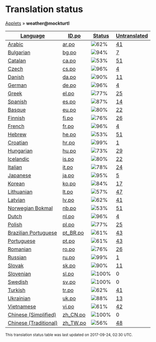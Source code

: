 <h1>Translation status</h1>
<p><a href="../../README.md">Applets</a> &#187; <b>weather@mockturtl</b></p>

<table>
  <thead>
    <tr>
      <th>
        <a href="#" id="language">Language</a>
      </th>
      <th>
        <a href="#" id="idpo">ID.po</a>
      </th>
      <th>
        <a href="#" id="status">Status</a>
      </th>
      <th>
        <a href="#" id="untranslated">Untranslated</a>
      </th>
    </tr>
  </thead>
  <tbody>
    <tr>
      <td class="language" data-value="Arabic">
        <a href="../../language-status/ar.md">Arabic</a>
      </td>
      <td class="idpo" data-value="ar">
        <a href="po/ar.po">ar.po</a>
      </td>
      <td class="status" data-value="62">
        <img src="http://progressed.io/bar/62" alt="62%" />
      </td>
      <td class="untranslated" data-value="41">
        <a href="untranslated-po/ar.md">41</a>
      </td>
    </tr>
    <tr>
      <td class="language" data-value="Bulgarian">
        <a href="../../language-status/bg.md">Bulgarian</a>
      </td>
      <td class="idpo" data-value="bg">
        <a href="po/bg.po">bg.po</a>
      </td>
      <td class="status" data-value="94">
        <img src="http://progressed.io/bar/94" alt="94%" />
      </td>
      <td class="untranslated" data-value="7">
        <a href="untranslated-po/bg.md">7</a>
      </td>
    </tr>
    <tr>
      <td class="language" data-value="Catalan">
        <a href="../../language-status/ca.md">Catalan</a>
      </td>
      <td class="idpo" data-value="ca">
        <a href="po/ca.po">ca.po</a>
      </td>
      <td class="status" data-value="53">
        <img src="http://progressed.io/bar/53" alt="53%" />
      </td>
      <td class="untranslated" data-value="51">
        <a href="untranslated-po/ca.md">51</a>
      </td>
    </tr>
    <tr>
      <td class="language" data-value="Czech">
        <a href="../../language-status/cs.md">Czech</a>
      </td>
      <td class="idpo" data-value="cs">
        <a href="po/cs.po">cs.po</a>
      </td>
      <td class="status" data-value="96">
        <img src="http://progressed.io/bar/96" alt="96%" />
      </td>
      <td class="untranslated" data-value="4">
        <a href="untranslated-po/cs.md">4</a>
      </td>
    </tr>
    <tr>
      <td class="language" data-value="Danish">
        <a href="../../language-status/da.md">Danish</a>
      </td>
      <td class="idpo" data-value="da">
        <a href="po/da.po">da.po</a>
      </td>
      <td class="status" data-value="90">
        <img src="http://progressed.io/bar/90" alt="90%" />
      </td>
      <td class="untranslated" data-value="11">
        <a href="untranslated-po/da.md">11</a>
      </td>
    </tr>
    <tr>
      <td class="language" data-value="German">
        <a href="../../language-status/de.md">German</a>
      </td>
      <td class="idpo" data-value="de">
        <a href="po/de.po">de.po</a>
      </td>
      <td class="status" data-value="96">
        <img src="http://progressed.io/bar/96" alt="96%" />
      </td>
      <td class="untranslated" data-value="4">
        <a href="untranslated-po/de.md">4</a>
      </td>
    </tr>
    <tr>
      <td class="language" data-value="Greek">
        <a href="../../language-status/el.md">Greek</a>
      </td>
      <td class="idpo" data-value="el">
        <a href="po/el.po">el.po</a>
      </td>
      <td class="status" data-value="77">
        <img src="http://progressed.io/bar/77" alt="77%" />
      </td>
      <td class="untranslated" data-value="25">
        <a href="untranslated-po/el.md">25</a>
      </td>
    </tr>
    <tr>
      <td class="language" data-value="Spanish">
        <a href="../../language-status/es.md">Spanish</a>
      </td>
      <td class="idpo" data-value="es">
        <a href="po/es.po">es.po</a>
      </td>
      <td class="status" data-value="87">
        <img src="http://progressed.io/bar/87" alt="87%" />
      </td>
      <td class="untranslated" data-value="14">
        <a href="untranslated-po/es.md">14</a>
      </td>
    </tr>
    <tr>
      <td class="language" data-value="Basque">
        <a href="../../language-status/eu.md">Basque</a>
      </td>
      <td class="idpo" data-value="eu">
        <a href="po/eu.po">eu.po</a>
      </td>
      <td class="status" data-value="80">
        <img src="http://progressed.io/bar/80" alt="80%" />
      </td>
      <td class="untranslated" data-value="22">
        <a href="untranslated-po/eu.md">22</a>
      </td>
    </tr>
    <tr>
      <td class="language" data-value="Finnish">
        <a href="../../language-status/fi.md">Finnish</a>
      </td>
      <td class="idpo" data-value="fi">
        <a href="po/fi.po">fi.po</a>
      </td>
      <td class="status" data-value="76">
        <img src="http://progressed.io/bar/76" alt="76%" />
      </td>
      <td class="untranslated" data-value="26">
        <a href="untranslated-po/fi.md">26</a>
      </td>
    </tr>
    <tr>
      <td class="language" data-value="French">
        <a href="../../language-status/fr.md">French</a>
      </td>
      <td class="idpo" data-value="fr">
        <a href="po/fr.po">fr.po</a>
      </td>
      <td class="status" data-value="96">
        <img src="http://progressed.io/bar/96" alt="96%" />
      </td>
      <td class="untranslated" data-value="4">
        <a href="untranslated-po/fr.md">4</a>
      </td>
    </tr>
    <tr>
      <td class="language" data-value="Hebrew">
        <a href="../../language-status/he.md">Hebrew</a>
      </td>
      <td class="idpo" data-value="he">
        <a href="po/he.po">he.po</a>
      </td>
      <td class="status" data-value="53">
        <img src="http://progressed.io/bar/53" alt="53%" />
      </td>
      <td class="untranslated" data-value="51">
        <a href="untranslated-po/he.md">51</a>
      </td>
    </tr>
    <tr>
      <td class="language" data-value="Croatian">
        <a href="../../language-status/hr.md">Croatian</a>
      </td>
      <td class="idpo" data-value="hr">
        <a href="po/hr.po">hr.po</a>
      </td>
      <td class="status" data-value="99">
        <img src="http://progressed.io/bar/99" alt="99%" />
      </td>
      <td class="untranslated" data-value="1">
        <a href="untranslated-po/hr.md">1</a>
      </td>
    </tr>
    <tr>
      <td class="language" data-value="Hungarian">
        <a href="../../language-status/hu.md">Hungarian</a>
      </td>
      <td class="idpo" data-value="hu">
        <a href="po/hu.po">hu.po</a>
      </td>
      <td class="status" data-value="73">
        <img src="http://progressed.io/bar/73" alt="73%" />
      </td>
      <td class="untranslated" data-value="29">
        <a href="untranslated-po/hu.md">29</a>
      </td>
    </tr>
    <tr>
      <td class="language" data-value="Icelandic">
        <a href="../../language-status/is.md">Icelandic</a>
      </td>
      <td class="idpo" data-value="is">
        <a href="po/is.po">is.po</a>
      </td>
      <td class="status" data-value="80">
        <img src="http://progressed.io/bar/80" alt="80%" />
      </td>
      <td class="untranslated" data-value="22">
        <a href="untranslated-po/is.md">22</a>
      </td>
    </tr>
    <tr>
      <td class="language" data-value="Italian">
        <a href="../../language-status/it.md">Italian</a>
      </td>
      <td class="idpo" data-value="it">
        <a href="po/it.po">it.po</a>
      </td>
      <td class="status" data-value="78">
        <img src="http://progressed.io/bar/78" alt="78%" />
      </td>
      <td class="untranslated" data-value="24">
        <a href="untranslated-po/it.md">24</a>
      </td>
    </tr>
    <tr>
      <td class="language" data-value="Japanese">
        <a href="../../language-status/ja.md">Japanese</a>
      </td>
      <td class="idpo" data-value="ja">
        <a href="po/ja.po">ja.po</a>
      </td>
      <td class="status" data-value="95">
        <img src="http://progressed.io/bar/95" alt="95%" />
      </td>
      <td class="untranslated" data-value="5">
        <a href="untranslated-po/ja.md">5</a>
      </td>
    </tr>
    <tr>
      <td class="language" data-value="Korean">
        <a href="../../language-status/ko.md">Korean</a>
      </td>
      <td class="idpo" data-value="ko">
        <a href="po/ko.po">ko.po</a>
      </td>
      <td class="status" data-value="84">
        <img src="http://progressed.io/bar/84" alt="84%" />
      </td>
      <td class="untranslated" data-value="17">
        <a href="untranslated-po/ko.md">17</a>
      </td>
    </tr>
    <tr>
      <td class="language" data-value="Lithuanian">
        <a href="../../language-status/lt.md">Lithuanian</a>
      </td>
      <td class="idpo" data-value="lt">
        <a href="po/lt.po">lt.po</a>
      </td>
      <td class="status" data-value="57">
        <img src="http://progressed.io/bar/57" alt="57%" />
      </td>
      <td class="untranslated" data-value="47">
        <a href="untranslated-po/lt.md">47</a>
      </td>
    </tr>
    <tr>
      <td class="language" data-value="Latvian">
        <a href="../../language-status/lv.md">Latvian</a>
      </td>
      <td class="idpo" data-value="lv">
        <a href="po/lv.po">lv.po</a>
      </td>
      <td class="status" data-value="62">
        <img src="http://progressed.io/bar/62" alt="62%" />
      </td>
      <td class="untranslated" data-value="41">
        <a href="untranslated-po/lv.md">41</a>
      </td>
    </tr>
    <tr>
      <td class="language" data-value="Norwegian Bokmal">
        <a href="../../language-status/nb.md">Norwegian Bokmal</a>
      </td>
      <td class="idpo" data-value="nb">
        <a href="po/nb.po">nb.po</a>
      </td>
      <td class="status" data-value="53">
        <img src="http://progressed.io/bar/53" alt="53%" />
      </td>
      <td class="untranslated" data-value="51">
        <a href="untranslated-po/nb.md">51</a>
      </td>
    </tr>
    <tr>
      <td class="language" data-value="Dutch">
        <a href="../../language-status/nl.md">Dutch</a>
      </td>
      <td class="idpo" data-value="nl">
        <a href="po/nl.po">nl.po</a>
      </td>
      <td class="status" data-value="96">
        <img src="http://progressed.io/bar/96" alt="96%" />
      </td>
      <td class="untranslated" data-value="4">
        <a href="untranslated-po/nl.md">4</a>
      </td>
    </tr>
    <tr>
      <td class="language" data-value="Polish">
        <a href="../../language-status/pl.md">Polish</a>
      </td>
      <td class="idpo" data-value="pl">
        <a href="po/pl.po">pl.po</a>
      </td>
      <td class="status" data-value="77">
        <img src="http://progressed.io/bar/77" alt="77%" />
      </td>
      <td class="untranslated" data-value="25">
        <a href="untranslated-po/pl.md">25</a>
      </td>
    </tr>
    <tr>
      <td class="language" data-value="Brazilian Portuguese">
        <a href="../../language-status/pt_BR.md">Brazilian Portuguese</a>
      </td>
      <td class="idpo" data-value="pt_BR">
        <a href="po/pt_BR.po">pt_BR.po</a>
      </td>
      <td class="status" data-value="61">
        <img src="http://progressed.io/bar/61" alt="61%" />
      </td>
      <td class="untranslated" data-value="43">
        <a href="untranslated-po/pt_BR.md">43</a>
      </td>
    </tr>
    <tr>
      <td class="language" data-value="Portuguese">
        <a href="../../language-status/pt.md">Portuguese</a>
      </td>
      <td class="idpo" data-value="pt">
        <a href="po/pt.po">pt.po</a>
      </td>
      <td class="status" data-value="61">
        <img src="http://progressed.io/bar/61" alt="61%" />
      </td>
      <td class="untranslated" data-value="43">
        <a href="untranslated-po/pt.md">43</a>
      </td>
    </tr>
    <tr>
      <td class="language" data-value="Romanian">
        <a href="../../language-status/ro.md">Romanian</a>
      </td>
      <td class="idpo" data-value="ro">
        <a href="po/ro.po">ro.po</a>
      </td>
      <td class="status" data-value="76">
        <img src="http://progressed.io/bar/76" alt="76%" />
      </td>
      <td class="untranslated" data-value="26">
        <a href="untranslated-po/ro.md">26</a>
      </td>
    </tr>
    <tr>
      <td class="language" data-value="Russian">
        <a href="../../language-status/ru.md">Russian</a>
      </td>
      <td class="idpo" data-value="ru">
        <a href="po/ru.po">ru.po</a>
      </td>
      <td class="status" data-value="99">
        <img src="http://progressed.io/bar/99" alt="99%" />
      </td>
      <td class="untranslated" data-value="1">
        <a href="untranslated-po/ru.md">1</a>
      </td>
    </tr>
    <tr>
      <td class="language" data-value="Slovak">
        <a href="../../language-status/sk.md">Slovak</a>
      </td>
      <td class="idpo" data-value="sk">
        <a href="po/sk.po">sk.po</a>
      </td>
      <td class="status" data-value="90">
        <img src="http://progressed.io/bar/90" alt="90%" />
      </td>
      <td class="untranslated" data-value="11">
        <a href="untranslated-po/sk.md">11</a>
      </td>
    </tr>
    <tr>
      <td class="language" data-value="Slovenian">
        <a href="../../language-status/sl.md">Slovenian</a>
      </td>
      <td class="idpo" data-value="sl">
        <a href="po/sl.po">sl.po</a>
      </td>
      <td class="status" data-value="100">
        <img src="http://progressed.io/bar/100" alt="100%" />
      </td>
      <td class="untranslated" data-value="0">
        0
      </td>
    </tr>
    <tr>
      <td class="language" data-value="Swedish">
        <a href="../../language-status/sv.md">Swedish</a>
      </td>
      <td class="idpo" data-value="sv">
        <a href="po/sv.po">sv.po</a>
      </td>
      <td class="status" data-value="100">
        <img src="http://progressed.io/bar/100" alt="100%" />
      </td>
      <td class="untranslated" data-value="0">
        0
      </td>
    </tr>
    <tr>
      <td class="language" data-value="Turkish">
        <a href="../../language-status/tr.md">Turkish</a>
      </td>
      <td class="idpo" data-value="tr">
        <a href="po/tr.po">tr.po</a>
      </td>
      <td class="status" data-value="62">
        <img src="http://progressed.io/bar/62" alt="62%" />
      </td>
      <td class="untranslated" data-value="41">
        <a href="untranslated-po/tr.md">41</a>
      </td>
    </tr>
    <tr>
      <td class="language" data-value="Ukrainian">
        <a href="../../language-status/uk.md">Ukrainian</a>
      </td>
      <td class="idpo" data-value="uk">
        <a href="po/uk.po">uk.po</a>
      </td>
      <td class="status" data-value="88">
        <img src="http://progressed.io/bar/88" alt="88%" />
      </td>
      <td class="untranslated" data-value="13">
        <a href="untranslated-po/uk.md">13</a>
      </td>
    </tr>
    <tr>
      <td class="language" data-value="Vietnamese">
        <a href="../../language-status/vi.md">Vietnamese</a>
      </td>
      <td class="idpo" data-value="vi">
        <a href="po/vi.po">vi.po</a>
      </td>
      <td class="status" data-value="61">
        <img src="http://progressed.io/bar/61" alt="61%" />
      </td>
      <td class="untranslated" data-value="42">
        <a href="untranslated-po/vi.md">42</a>
      </td>
    </tr>
    <tr>
      <td class="language" data-value="Chinese (Simplified)">
        <a href="../../language-status/zh_CN.md">Chinese (Simplified)</a>
      </td>
      <td class="idpo" data-value="zh_CN">
        <a href="po/zh_CN.po">zh_CN.po</a>
      </td>
      <td class="status" data-value="100">
        <img src="http://progressed.io/bar/100" alt="100%" />
      </td>
      <td class="untranslated" data-value="0">
        0
      </td>
    </tr>
    <tr>
      <td class="language" data-value="Chinese (Traditional)">
        <a href="../../language-status/zh_TW.md">Chinese (Traditional)</a>
      </td>
      <td class="idpo" data-value="zh_TW">
        <a href="po/zh_TW.po">zh_TW.po</a>
      </td>
      <td class="status" data-value="56">
        <img src="http://progressed.io/bar/56" alt="56%" />
      </td>
      <td class="untranslated" data-value="48">
        <a href="untranslated-po/zh_TW.md">48</a>
      </td>
    </tr>
  </tbody>
</table>

<p><sup>This translation status table was last updated on 2017-09-24, 02:30 UTC.</sup></p>

